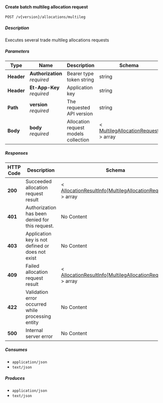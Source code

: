 
<a name="allocations_allocatebatch"></a>
#### Create batch multileg allocation request
```
POST /v{version}/allocations/multileg
```


##### Description
Executes several trade multileg allocations requests


##### Parameters

|Type|Name|Description|Schema|Default|
|---|---|---|---|---|
|**Header**|**Authorization**  <br>*required*|Bearer type token string|string||
|**Header**|**Et-App-Key**  <br>*required*|Application key|string||
|**Path**|**version**  <br>*required*|The requested API version|string|`"1.0"`|
|**Body**|**body**  <br>*required*|Allocation request models collection|< [MultilegAllocationRequest](#multilegallocationrequest) > array||


##### Responses

|HTTP Code|Description|Schema|
|---|---|---|
|**200**|Succeeded allocation request result|< [AllocationResultInfo[MultilegAllocationRequest]](#allocationresultinfo-multilegallocationrequest) > array|
|**401**|Authorization has been denied for this request.|No Content|
|**403**|Application key is not defined or does not exist|No Content|
|**409**|Failed allocation request result|< [AllocationResultInfo[MultilegAllocationRequest]](#allocationresultinfo-multilegallocationrequest) > array|
|**422**|Validation error occurred while processing entity|No Content|
|**500**|Internal server error|No Content|


##### Consumes

* `application/json`
* `text/json`


##### Produces

* `application/json`
* `text/json`



